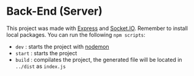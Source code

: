 # Back-End (Server)

This project was made with [Express](https://expressjs.com/) and [Socket.IO](https://socket.io/). Remember to install local packages. You can run the following `npm scripts`:

- `dev` : starts the project with [nodemon](https://nodemon.io/)
- `start` : starts the project
- `build` : compilates the project, the generated file will be located in `../dist` as `index.js`
